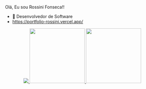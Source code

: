  Olá,
 Eu sou Rossini Fonseca!!
 

- 🔭 Desenvolvedor de Software
- https://portfolio-rossini.vercel.app/

 


<div align="center">
  
  <a href="https://github.com/xrossinifonseca">
  <img src="https://img.shields.io/badge/LinkedIn-0077B5?style=for-the-badge&logo=linkedin&logoColor=white"/>
  <img height="180em" src="https://github-readme-stats.vercel.app/api?username=xrossinifonseca&show_icons=true&theme=dark&include_all_commits=true&count_private=true"/>
  <img height="180em" src="https://github-readme-stats.vercel.app/api/top-langs/?username=xrossinifonseca&layout=compact&langs_count=7&theme=dark"/>
</div>
